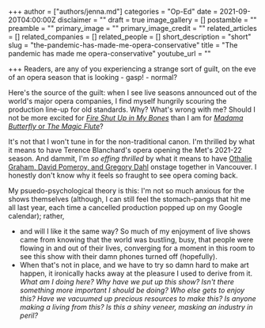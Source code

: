 +++
author = ["authors/jenna.md"]
categories = "Op-Ed"
date = 2021-09-20T04:00:00Z
disclaimer = ""
draft = true
image_gallery = []
postamble = ""
preamble = ""
primary_image = ""
primary_image_credit = ""
related_articles = []
related_companies = []
related_people = []
short_description = "short"
slug = "the-pandemic-has-made-me-opera-conservative"
title = "The pandemic has made me opera-conservative"
youtube_url = ""

+++
Readers, are any of you experiencing a strange sort of guilt, on the eve of an opera season that is looking - gasp! - normal?

Here's the source of the guilt: when I see live seasons announced out of the world's major opera companies, I find myself hungrily scouring the production line-up for old standards. Why? What's wrong with me? Should I not be more excited for [_Fire Shut Up in My Bones_](https://www.metopera.org/season/2021-22-season/fire-shut-up-in-my-bones/) than I am for [_Madama Butterfly_ or _The Magic Flute_](https://www.coc.ca/subscriptions-preview)?

It's not that I won't tune in for the non-traditional canon. I'm thrilled by what it means to have Terence Blanchard's opera opening the Met's 2021-22 season. And dammit, I'm _so effing thrilled_ by what it means to have [Othalie Graham, David Pomeroy, and Gregory Dahl](https://www.vancouveropera.ca/whats-on/cavalleria-rusticana-in-concert/) onstage together in Vancouver. I honestly don't know why it feels so fraught to see opera coming back.

My psuedo-psychological theory is this: I'm not so much anxious for the shows themselves (although, I can still feel the stomach-pangs that hit me all last year, each time a cancelled production popped up on my Google calendar); rather, 

* and will I like it the same way? So much of my enjoyment of live shows came from knowing that the world was bustling, busy, that people were flowing in and out of their lives, converging for a moment in this room to see this show with their damn phones turned off (hopefully).
* When that's not in place, and we have to try so damn hard to make art happen, it ironically hacks away at the pleasure I used to derive from it. _What am I doing here? Why have we put up this show? Isn't there something more important I should be doing? Who else gets to enjoy this? Have we vacuumed up precious resources to make this? Is anyone making a living from this? Is this a shiny veneer, masking an industry in peril?_ 